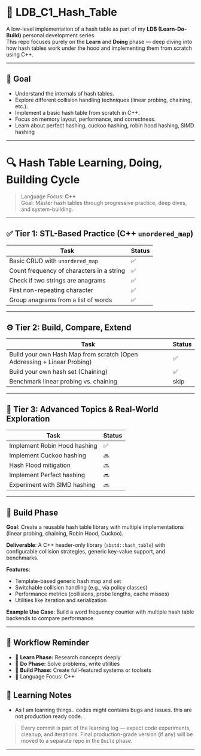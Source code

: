 # 🔧 LDB_C1_Hash_Table

A low-level implementation of a hash table as part of my **LDB (Learn-Do-Build)** personal development series.  
This repo focuses purely on the **Learn** and **Doing** phase — deep diving into how hash tables work under the hood and implementing them from scratch using C++.

---

## 🚀 Goal

- Understand the internals of hash tables.
- Explore different collision handling techniques (linear probing, chaining, etc.).
- Implement a basic hash table from scratch in C++.
- Focus on memory layout, performance, and correctness.
- Learn about perfect hashing, cuckoo hashing, robin hood hashing, SIMD hashing

---

# 🔍 Hash Table Learning, Doing, Building Cycle

> Language Focus: **C++**  
> Goal: Master hash tables through progressive practice, deep dives, and system-building.

---

## ✅ Tier 1: STL-Based Practice (C++ `unordered_map`)

| Task                                                | Status |
|-----------------------------------------------------|--------|
| Basic CRUD with `unordered_map`                     | ✅     |
| Count frequency of characters in a string           | ✅     |
| Check if two strings are anagrams                   | ✅     |
| First non-repeating character                       | ✅     |
| Group anagrams from a list of words                 | ✅     |

---

## ⚙️ Tier 2: Build, Compare, Extend

| Task | Status |
|------|--------|
| Build your own Hash Map from scratch (Open Addressing + Linear Probing) | ✅ |
| Build your own hash set (Chaining) | ✅ |
| Benchmark linear probing vs. chaining | skip |

---

## 🔬 Tier 3: Advanced Topics & Real-World Exploration

| Task | Status |
|------|--------|
| Implement Robin Hood hashing | ✅ |
| Implement Cuckoo hashing | 🔜 |
| Hash Flood mitigation | 🔜 |
| Implement Perfect hashing | 🔜 |
| Experiment with SIMD hashing | 🔜 |

---

## 🔨 Build Phase

**Goal**: Create a reusable hash table library with multiple implementations (linear probing, chaining, Robin Hood, Cuckoo).

**Deliverable**: A C++ header-only library (`abstd::hash_table`) with configurable collision strategies, generic key-value support, and benchmarks.

**Features**:

- Template-based generic hash map and set
- Switchable collision handling (e.g., via policy classes)
- Performance metrics (collisions, probe lengths, cache misses)
- Utilities like iteration and serialization

**Example Use Case**: Build a word frequency counter with multiple hash table backends to compare performance.

---

## 🔄 Workflow Reminder

- 🔹 **Learn Phase:** Research concepts deeply
- 🔹 **Do Phase:** Solve problems, write utilities
- 🔹 **Build Phase:** Create full-featured systems or toolsets
- 🧠 Language Focus: C++

## 🧠 Learning Notes

- As I am learning things.. codes might contains bugs and issues. this are not production ready code.
> Every commit is part of the learning log — expect code experiments, cleanup, and iterations.
> Final production-grade version (if any) will be moved to a separate repo in the `Build` phase.

---
